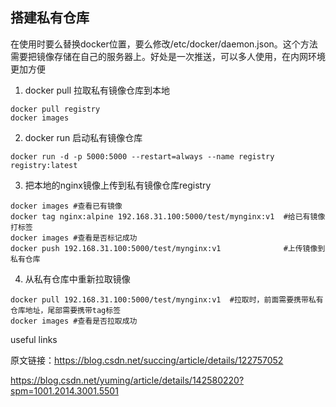 ## 搭建私有仓库
在使用时要么替换docker位置，要么修改/etc/docker/daemon.json。这个方法需要把镜像存储在自己的服务器上。好处是一次推送，可以多人使用，在内网环境更加方便



1. docker pull 拉取私有镜像仓库到本地
~~~
docker pull registry
docker images
~~~

2. docker run 启动私有镜像仓库
~~~
docker run -d -p 5000:5000 --restart=always --name registry registry:latest
~~~

3. 把本地的nginx镜像上传到私有镜像仓库registry
~~~
docker images #查看已有镜像
docker tag nginx:alpine 192.168.31.100:5000/test/mynginx:v1  #给已有镜像打标签
docker images #查看是否标记成功
docker push 192.168.31.100:5000/test/mynginx:v1              #上传镜像到私有仓库
~~~

4. 从私有仓库中重新拉取镜像
~~~
docker pull 192.168.31.100:5000/test/mynginx:v1  #拉取时，前面需要携带私有仓库地址，尾部需要携带tag标签
docker images #查看是否拉取成功
~~~

useful links
                        
原文链接：https://blog.csdn.net/succing/article/details/122757052

https://blog.csdn.net/yuming/article/details/142580220?spm=1001.2014.3001.5501